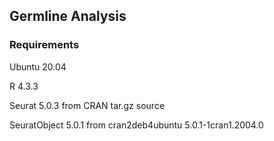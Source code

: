 ## Germline Analysis

### Requirements

Ubuntu 20.04

R 4.3.3

Seurat 5.0.3 from CRAN tar.gz source

SeuratObject 5.0.1 from cran2deb4ubuntu 5.0.1-1cran1.2004.0